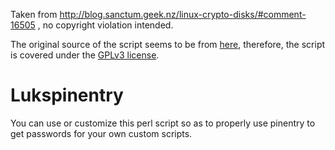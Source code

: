Taken from http://blog.sanctum.geek.nz/linux-crypto-disks/#comment-16505 ,
no copyright violation intended.

The original source of the script seems to be from [here](http://rantanplan.org/~rupi/kvmscripts/), therefore, the script is covered under the [GPLv3 license](http://www.gnu.org/copyleft/gpl.txt).
# Lukspinentry
You can use or customize this perl script so as to properly use pinentry to get passwords for your own custom scripts.
